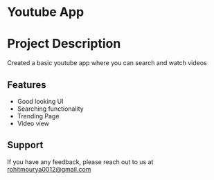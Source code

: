 # Youtube App

# Project Description

Created a basic youtube app where you can search and watch videos

## Features

- Good looking UI
- Searching functionality
- Trending Page
- Video view

## Support

If you have any feedback, please reach out to us at rohitmourya0012@gmail.com
